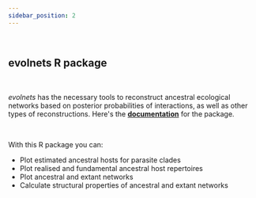 ```yaml
---
sidebar_position: 2
---
```


<br/>

## evolnets R package

<br/>

*evolnets* has the necessary tools to reconstruct ancestral ecological networks based on posterior probabilities of interactions, as well as other types of reconstructions. Here's the **[documentation](https://maribraga.github.io/evolnets/)** for the package.

<br/>

With this R package you can:

- Plot estimated ancestral hosts for parasite clades
- Plot realised and fundamental ancestral host repertoires
- Plot ancestral and extant networks
- Calculate structural properties of ancestral and extant networks 



